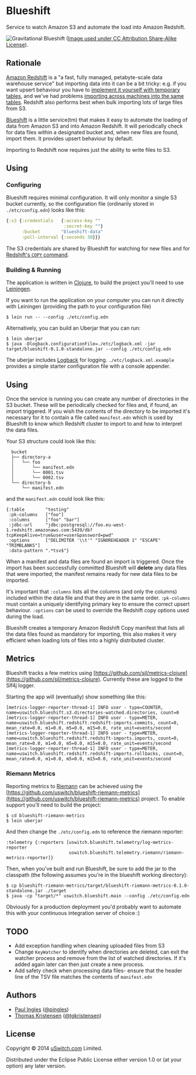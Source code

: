 # Blueshift

Service to watch Amazon S3 and automate the load into Amazon Redshift.

![Gravitational Blueshift](http://upload.wikimedia.org/wikipedia/commons/5/5c/Gravitional_well.jpg) ([Image used under CC Attribution Share-Alike License](http://en.wikipedia.org/wiki/File:Gravitional_well.jpg)).

## Rationale

[Amazon Redshift](https://aws.amazon.com/redshift/) is a "a fast, fully managed, petabyte-scale data warehouse service" but importing data into it can be a bit tricky: e.g. if you want upsert behaviour you have to [implement it yourself with temporary tables](http://docs.aws.amazon.com/redshift/latest/dg/t_updating-inserting-using-staging-tables-.html), and we've had problems [importing across machines into the same tables](https://forums.aws.amazon.com/message.jspa?messageID=443795). Redshift also performs best when bulk importing lots of large files from S3.

[Blueshift](https://github.com/uswitch/blueshift) is a little service(tm) that makes it easy to automate the loading of data from Amazon S3 and into Amazon Redshift. It will periodically check for data files within a designated bucket and, when new files are found, import them. It provides upsert behaviour by default. 

Importing to Redshift now requires just the ability to write files to S3.

## Using

### Configuring

Blueshift requires minimal configuration. It will only monitor a single S3 bucket currently, so the configuration file (ordinarily stored in `./etc/config.edn`) looks like this:

```clojure
{:s3 {:credentials   {:access-key ""
                      :secret-key ""}
      :bucket        "blueshift-data"
      :poll-interval {:seconds 30}}}
```

The S3 credentials are shared by Blueshift for watching for new files and for [Redshift's `COPY` command](http://docs.aws.amazon.com/redshift/latest/dg/t_loading-tables-from-s3.html).

### Building & Running

The application is written in [Clojure](http://clojure.org), to build the project you'll need to use [Leiningen](https://github.com/technomancy/leiningen).

If you want to run the application on your computer you can run it directly with Leiningen (providing the path to your configuration file)

    $ lein run -- --config ./etc/config.edn

Alternatively, you can build an Uberjar that you can run:

    $ lein uberjar
    $ java -Dlogback.configurationFile=./etc/logback.xml -jar target/blueshift-0.1.0-standalone.jar --config ./etc/config.edn

The uberjar includes [Logback](http://logback.qos.ch/) for logging. `./etc/logback.xml.example` provides a simple starter configuration file with a console appender. 

## Using

Once the service is running you can create any number of directories in the S3 bucket. These will be periodically checked for files and, if found, an import triggered. If you wish the contents of the directory to be imported it's necessary for it to contain a file called `manifest.edn` which is used by Blueshift to know which Redshift cluster to import to and how to interpret the data files.

Your S3 structure could look like this:

      bucket
      ├── directory-a
      │   └── foo
      │       └── manifest.edn
      │       └── 0001.tsv
      │       └── 0002.tsv
      └── directory-b
          └── manifest.edn

and the `manifest.edn` could look like this:

    {:table        "testing"
     :pk-columns   ["foo"]
     :columns      ["foo" "bar"]
     :jdbc-url     "jdbc:postgresql://foo.eu-west-1.redshift.amazonaws.com:5439/db?tcpKeepAlive=true&user=user&password=pwd"
     :options      ["DELIMITER '\\t'" "IGNOREHEADER 1" "ESCAPE" "TRIMBLANKS"]
     :data-pattern ".*tsv$"}

When a manifest and data files are found an import is triggered. Once the import has been successfully committed Blueshift will **delete** any data files that were imported; the manifest remains ready for new data files to be  imported.

It's important that `:columns` lists all the columns (and only the columns) included within the data file and that they are in the same order. `:pk-columns` must contain a uniquely identifying primary key to ensure the correct upsert behaviour. `:options` can be used to override the Redshift copy options used during the load.

Blueshift creates a temporary Amazon Redshift Copy manifest that lists all the data files found as mandatory for importing, this also makes it very efficient when loading lots of files into a highly distributed cluster.

## Metrics
Blueshift tracks a few metrics using [https://github.com/sjl/metrics-clojure](https://github.com/sjl/metrics-clojure). Currently these are logged to the Slf4j logger.

Starting the app will (eventually) show something like this:

    [metrics-logger-reporter-thread-1] INFO user - type=COUNTER, name=uswitch.blueshift.s3.directories-watched.directories, count=0
    [metrics-logger-reporter-thread-1] INFO user - type=METER, name=uswitch.blueshift.redshift.redshift-imports.commits, count=0, mean_rate=0.0, m1=0.0, m5=0.0, m15=0.0, rate_unit=events/second
    [metrics-logger-reporter-thread-1] INFO user - type=METER, name=uswitch.blueshift.redshift.redshift-imports.imports, count=0, mean_rate=0.0, m1=0.0, m5=0.0, m15=0.0, rate_unit=events/second
    [metrics-logger-reporter-thread-1] INFO user - type=METER, name=uswitch.blueshift.redshift.redshift-imports.rollbacks, count=0, mean_rate=0.0, m1=0.0, m5=0.0, m15=0.0, rate_unit=events/second

### Riemann Metrics
Reporting metrics to [Riemann](http://riemann.io/) can be achieved using the [https://github.com/uswitch/blueshift-riemann-metrics](https://github.com/uswitch/blueshift-riemann-metrics) project. To enable support you'll need to build the project:

    $ cd blueshift-riemann-metrics
    $ lein uberjar

And then change the `./etc/config.edn` to reference the riemann reporter:

    :telemetry {:reporters [uswitch.blueshift.telemetry/log-metrics-reporter
                            uswitch.blueshift.telemetry.riemann/riemann-metrics-reporter]}

Then, when you've built and run Blueshift, be sure to add the jar to the classpath (the following assumes you're in the blueshift working directory):

    $ cp blueshift-riemann-metrics/target/blueshift-riemann-metrics-0.1.0-standalone.jar ./target
    $ java -cp "target/*" uswitch.blueshift.main --config ./etc/config.edn

Obviously for a production deployment you'd probably want to automate this with your continuous integration server of choice :)

## TODO

* Add exception handling when cleaning uploaded files from S3
* Change `KeyWatcher` to identify when directories are deleted, can exit the watcher process and remove from the list of watched directories. If it's added again later can then just create a new process.
* Add safety check when processing data files- ensure that the header line of the TSV file matches the contents of `manifest.edn`

## Authors

* [Paul Ingles](https://github.com/pingles) ([@pingles](http://twitter.com/pingles))
* [Thomas Kristensen](https://github.com/tgk) ([@tgkristensen](http://twitter.com/tgkristensen))

## License

Copyright © 2014 [uSwitch.com](http://www.uswitch.com) Limited.

Distributed under the Eclipse Public License either version 1.0 or (at
your option) any later version.

